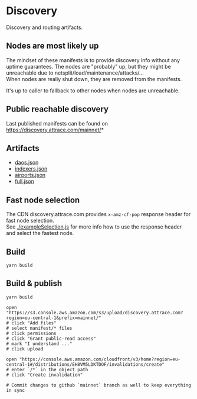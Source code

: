 # Discovery

Discovery and routing artifacts.

## Nodes are most likely up

The mindset of these manifests is to provide discovery info without any uptime guarantees.
The nodes are "probably" up, but they might be unreachable due to netsplit/load/maintenance/attacks/...   
When nodes are really shut down, they are removed from the manifests.

It's up to caller to fallback to other nodes when nodes are unreachable.

## Public reachable discovery

Last published manifests can be found on https://discovery.attrace.com/mainnet/*

## Artifacts

-  [daos.json](https://discovery.attrace.com/mainnet/daos.json)
-  [indexers.json](https://discovery.attrace.com/mainnet/indexers.json)
-  [airports.json](https://discovery.attrace.com/mainnet/airports.json)
-  [full.json](https://discovery.attrace.com/mainnet/full.json)

## Fast node selection
The CDN discovery.attrace.com provides `x-amz-cf-pop` response header for fast node selection.   
See [./exampleSelection.js](./exampleSelection.js) for more info how to use the response header and select the fastest node.

## Build

```
yarn build
```

## Build & publish

```
yarn build

open "https://s3.console.aws.amazon.com/s3/upload/discovery.attrace.com?region=eu-central-1&prefix=mainnet/"
# click "Add files"
# select manifest/* files
# click permissions
# click "Grant public-read access"
# mark "I understand ..."
# click upload

open "https://console.aws.amazon.com/cloudfront/v3/home?region=eu-central-1#/distributions/EH8VM5LDKTDOF/invalidations/create"
# enter `/*` in the object path
# click "Create invalidation"

# Commit changes to github `mainnet` branch as well to keep everything in sync
```